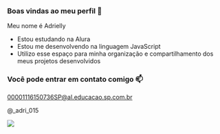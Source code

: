 ### Boas vindas ao meu perfil 💙

Meu nome é Adrielly

- Estou estudando na Alura
- Estou me desenvolvendo na linguagem JavaScript
- Utilizo esse espaço para minha organização e compartilhamento dos meus projetos desenvolvidos

### Você pode entrar em contato comigo 📫

00001116150736SP@al.educacao.sp.com.br 

@_adri_015

![](https://tenor.com/bicdS.gif)

